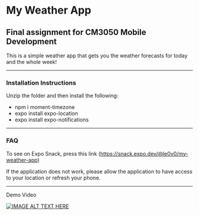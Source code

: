 # My Weather App

## Final assignment for CM3050 Mobile Development

This is a simple weather app that gets you the weather forecasts for today and the whole week!

***

### Installation Instructions

Unzip the folder and then install the following:
* npm i moment-timezone
* expo install expo-location
* expo install expo-notifications
***

### FAQ

To see on Expo Snack, press this link (https://snack.expo.dev/@le0v0/my-weather-app)

If the application does not work, please allow the application to have access to your location or refresh your phone.

***

Demo Video

[![IMAGE ALT TEXT HERE](http://img.youtube.com/vi/7-C1ViODGoY/0.jpg)](https://youtube.com/shorts/7-C1ViODGoY)
